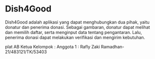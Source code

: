 # Dish4Good
Dish4Good adalah aplikasi yang dapat menghubungkan dua pihak, yaitu donatur dan penerima donasi. Sebagai gambaran, donatur dapat melihat dan memilih daftar, serta menginput data tentang pengantaran. Lalu, penerima donasi dapat melakukan verifikasi dan mengirim kebutuhan.

plat AB
Ketua Kelompok : 
Anggota 1 : Rafly Zaki Ramadhan-21/483121/TK/53403
